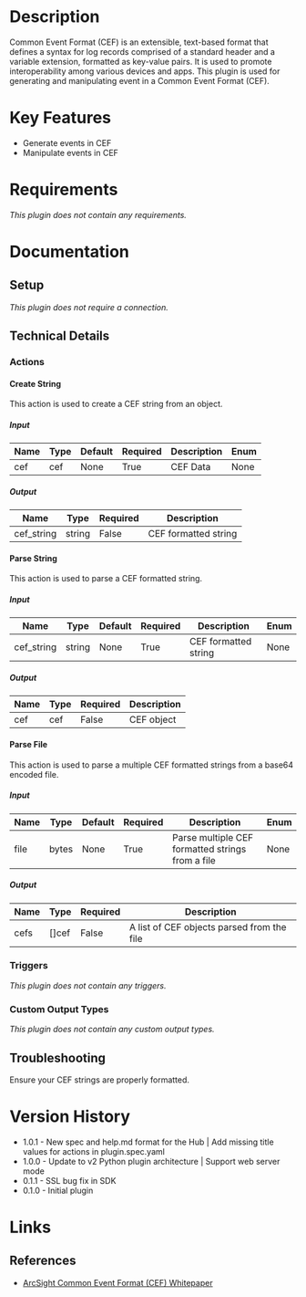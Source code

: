 # Description

Common Event Format (CEF) is an extensible, text-based format that defines a syntax for log records comprised of a standard header and a variable extension, formatted as key-value pairs. It is used to promote
interoperability among various devices and apps. This plugin is used for generating and manipulating event in a Common Event Format (CEF).

# Key Features

* Generate events in CEF
* Manipulate events in CEF

# Requirements

_This plugin does not contain any requirements._

# Documentation

## Setup

_This plugin does not require a connection._

## Technical Details

### Actions

#### Create String

This action is used to create a CEF string from an object.

##### Input

|Name|Type|Default|Required|Description|Enum|
|----|----|-------|--------|-----------|----|
|cef|cef|None|True|CEF Data|None|

##### Output

|Name|Type|Required|Description|
|----|----|--------|-----------|
|cef_string|string|False|CEF formatted string|

#### Parse String

This action is used to parse a CEF formatted string.

##### Input

|Name|Type|Default|Required|Description|Enum|
|----|----|-------|--------|-----------|----|
|cef_string|string|None|True|CEF formatted string|None|

##### Output

|Name|Type|Required|Description|
|----|----|--------|-----------|
|cef|cef|False|CEF object|

#### Parse File

This action is used to parse a multiple CEF formatted strings from a base64 encoded file.

##### Input

|Name|Type|Default|Required|Description|Enum|
|----|----|-------|--------|-----------|----|
|file|bytes|None|True|Parse multiple CEF formatted strings from a file|None|

##### Output

|Name|Type|Required|Description|
|----|----|--------|-----------|
|cefs|[]cef|False|A list of CEF objects parsed from the file|

### Triggers

_This plugin does not contain any triggers._

### Custom Output Types

_This plugin does not contain any custom output types._

## Troubleshooting

Ensure your CEF strings are properly formatted.

# Version History

* 1.0.1 - New spec and help.md format for the Hub | Add missing title values for actions in plugin.spec.yaml
* 1.0.0 - Update to v2 Python plugin architecture | Support web server mode
* 0.1.1 - SSL bug fix in SDK
* 0.1.0 - Initial plugin

# Links

## References

* [ArcSight Common Event Format (CEF) Whitepaper](https://kc.mcafee.com/resources/sites/MCAFEE/content/live/CORP_KNOWLEDGEBASE/78000/KB78712/en_US/CEF_White_Paper_20100722.pdf)
